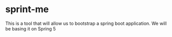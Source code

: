 # sprint-me
This is a tool that will allow us to bootstrap a spring boot application. We will be basing it on Spring 5
